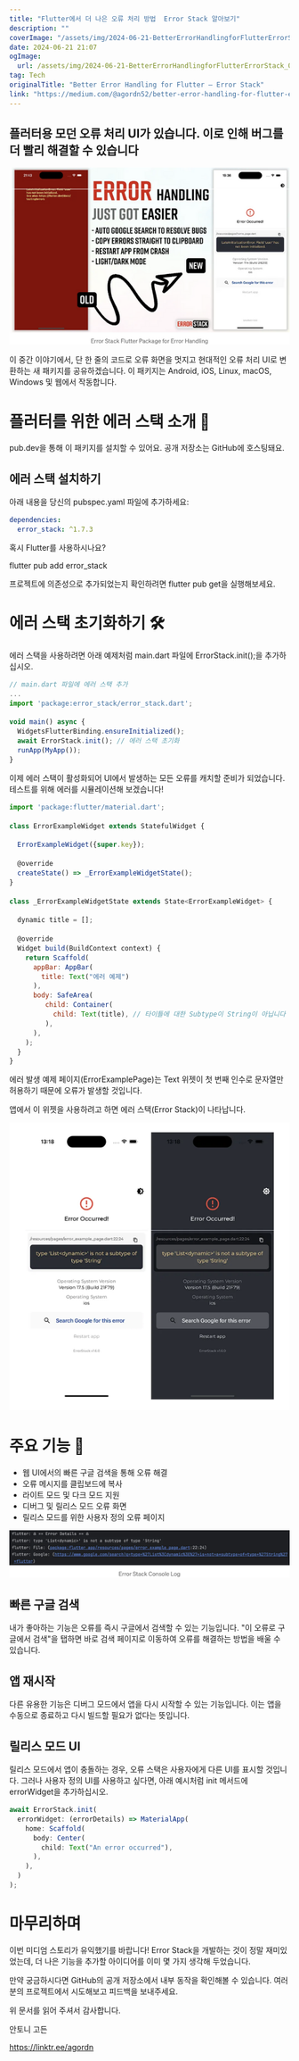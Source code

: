 ```yaml
---
title: "Flutter에서 더 나은 오류 처리 방법  Error Stack 알아보기"
description: ""
coverImage: "/assets/img/2024-06-21-BetterErrorHandlingforFlutterErrorStack_0.png"
date: 2024-06-21 21:07
ogImage: 
  url: /assets/img/2024-06-21-BetterErrorHandlingforFlutterErrorStack_0.png
tag: Tech
originalTitle: "Better Error Handling for Flutter — Error Stack"
link: "https://medium.com/@agordn52/better-error-handling-for-flutter-error-stack-754a14fb9871"
---
```



## 플러터용 모던 오류 처리 UI가 있습니다. 이로 인해 버그를 더 빨리 해결할 수 있습니다

![이미지](/assets/img/2024-06-21-BetterErrorHandlingforFlutterErrorStack_0.png)

이 중간 이야기에서, 단 한 줄의 코드로 오류 화면을 멋지고 현대적인 오류 처리 UI로 변환하는 새 패키지를 공유하겠습니다. 이 패키지는 Android, iOS, Linux, macOS, Windows 및 웹에서 작동합니다.

# 플러터를 위한 에러 스택 소개 🎉

<div class="content-ad"></div>

pub.dev을 통해 이 패키지를 설치할 수 있어요. 공개 저장소는 GitHub에 호스팅돼요.

## 에러 스택 설치하기

아래 내용을 당신의 pubspec.yaml 파일에 추가하세요:

```yaml
dependencies:
  error_stack: ^1.7.3
```

<div class="content-ad"></div>

혹시 Flutter를 사용하시나요?

flutter pub add error_stack

프로젝트에 의존성으로 추가되었는지 확인하려면 flutter pub get을 실행해보세요.

# 에러 스택 초기화하기 🛠️

<div class="content-ad"></div>

에러 스택을 사용하려면 아래 예제처럼 main.dart 파일에 ErrorStack.init();을 추가하십시오.

```js
// main.dart 파일에 에러 스택 추가
...
import 'package:error_stack/error_stack.dart';

void main() async {
  WidgetsFlutterBinding.ensureInitialized();
  await ErrorStack.init(); // 에러 스택 초기화
  runApp(MyApp());
}
```

이제 에러 스택이 활성화되어 UI에서 발생하는 모든 오류를 캐치할 준비가 되었습니다. 테스트를 위해 에러를 시뮬레이션해 보겠습니다!

```js
import 'package:flutter/material.dart';

class ErrorExampleWidget extends StatefulWidget {
  
  ErrorExampleWidget({super.key});

  @override
  createState() => _ErrorExampleWidgetState();
}

class _ErrorExampleWidgetState extends State<ErrorExampleWidget> {

  dynamic title = [];

  @override
  Widget build(BuildContext context) {
    return Scaffold(
      appBar: AppBar(
        title: Text("에러 예제")
      ),
      body: SafeArea(
         child: Container(
           child: Text(title), // 타이틀에 대한 Subtype이 String이 아닙니다 💣
         ),
      ),
    );
  }
}
```

<div class="content-ad"></div>

에러 발생 예제 페이지(ErrorExamplePage)는 Text 위젯이 첫 번째 인수로 문자열만 허용하기 때문에 오류가 발생할 것입니다.

앱에서 이 위젯을 사용하려고 하면 에러 스택(Error Stack)이 나타납니다.

<img src="/assets/img/2024-06-21-BetterErrorHandlingforFlutterErrorStack_1.png" />

# 주요 기능 🚀

<div class="content-ad"></div>

- 웹 UI에서의 빠른 구글 검색을 통해 오류 해결
- 오류 메시지를 클립보드에 복사
- 라이트 모드 및 다크 모드 지원
- 디버그 및 릴리스 모드 오류 화면
- 릴리스 모드를 위한 사용자 정의 오류 페이지

![이미지](/assets/img/2024-06-21-BetterErrorHandlingforFlutterErrorStack_2.png)

## 빠른 구글 검색

내가 좋아하는 기능은 오류를 즉시 구글에서 검색할 수 있는 기능입니다. "이 오류로 구글에서 검색"을 탭하면 바로 검색 페이지로 이동하여 오류를 해결하는 방법을 배울 수 있습니다.

<div class="content-ad"></div>

## 앱 재시작

다른 유용한 기능은 디버그 모드에서 앱을 다시 시작할 수 있는 기능입니다. 이는 앱을 수동으로 종료하고 다시 빌드할 필요가 없다는 뜻입니다.

## 릴리스 모드 UI

릴리스 모드에서 앱이 충돌하는 경우, 오류 스택은 사용자에게 다른 UI를 표시할 것입니다. 그러나 사용자 정의 UI를 사용하고 싶다면, 아래 예시처럼 init 메서드에 errorWidget을 추가하십시오.

<div class="content-ad"></div>

```js
await ErrorStack.init(
  errorWidget: (errorDetails) => MaterialApp(
    home: Scaffold(
      body: Center(
        child: Text("An error occurred"),
      ),
    ),
  )
);
```

# 마무리하며

이번 미디엄 스토리가 유익했기를 바랍니다! Error Stack을 개발하는 것이 정말 재미있었는데, 더 나은 기능을 추가할 아이디어를 이미 몇 가지 생각해 두었습니다.

만약 궁금하시다면 GitHub의 공개 저장소에서 내부 동작을 확인해볼 수 있습니다. 여러분의 프로젝트에서 시도해보고 피드백을 보내주세요.

<div class="content-ad"></div>

위 문서를 읽어 주셔서 감사합니다.

안토니 고든

https://linktr.ee/agordn